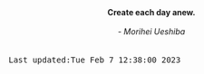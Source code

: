 
<div align="center"><b><span>Create each day anew.</span></b><br><br><i> - Morihei Ueshiba</i></div>
<br><br><kbd>Last updated:Tue Feb  7 12:38:00 2023</kbd>